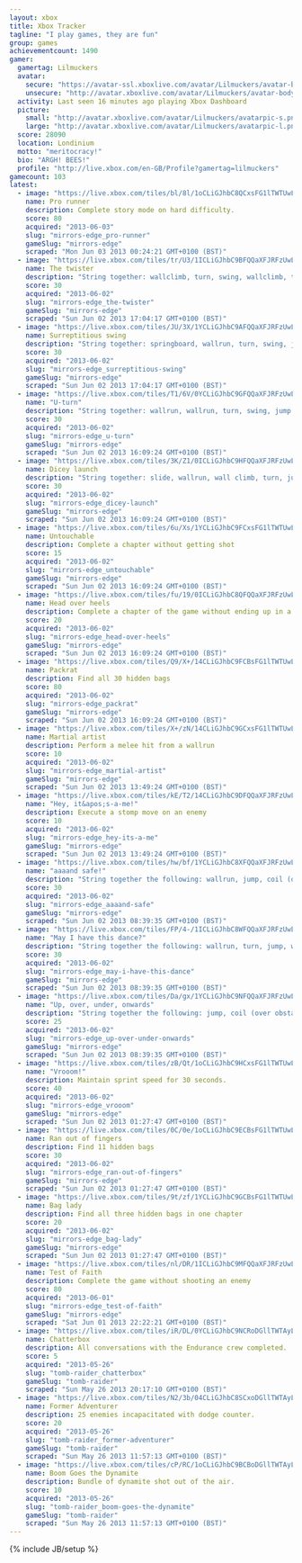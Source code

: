 ```yaml
---
layout: xbox
title: Xbox Tracker
tagline: "I play games, they are fun"
group: games
achievementcount: 1490
gamer: 
  gamertag: Lilmuckers
  avatar: 
    secure: "https://avatar-ssl.xboxlive.com/avatar/Lilmuckers/avatar-body.png"
    unsecure: "http://avatar.xboxlive.com/avatar/Lilmuckers/avatar-body.png"
  activity: Last seen 16 minutes ago playing Xbox Dashboard
  picture: 
    small: "http://avatar.xboxlive.com/avatar/Lilmuckers/avatarpic-s.png"
    large: "http://avatar.xboxlive.com/avatar/Lilmuckers/avatarpic-l.png"
  score: 28090
  location: Londinium
  motto: "meritocracy!"
  bio: "ARGH! BEES!"
  profile: "http://live.xbox.com/en-GB/Profile?gamertag=lilmuckers"
gamecount: 103
latest: 
  - image: "https://live.xbox.com/tiles/bl/8l/1oCLiGJhbC8QCxsFG1lTWTUwL2FjaC8wLzFkAAAAAOfn5-kKX3I=.jpg"
    name: Pro runner
    description: Complete story mode on hard difficulty.
    score: 80
    acquired: "2013-06-03"
    slug: "mirrors-edge_pro-runner"
    gameSlug: "mirrors-edge"
    scraped: "Mon Jun 03 2013 00:24:21 GMT+0100 (BST)"
  - image: "https://live.xbox.com/tiles/tr/U3/1ICLiGJhbC9BFQQaXFJRFzUwL2FjaC8wLzUAAAAA5+fn+xi1rQ==.jpg"
    name: The twister
    description: "String together: wallclimb, turn, swing, wallclimb, turn, swing, jump. [Pure Time Trials]"
    score: 30
    acquired: "2013-06-02"
    slug: "mirrors-edge_the-twister"
    gameSlug: "mirrors-edge"
    scraped: "Sun Jun 02 2013 17:04:17 GMT+0100 (BST)"
  - image: "https://live.xbox.com/tiles/JU/3X/1YCLiGJhbC9AFQQaXFJRFzUwL2FjaC8wLzQAAAAA5+fn+vhNPg==.jpg"
    name: Surreptitious swing
    description: "String together: springboard, wallrun, turn, swing, jump. [Pure Time Trials]"
    score: 30
    acquired: "2013-06-02"
    slug: "mirrors-edge_surreptitious-swing"
    gameSlug: "mirrors-edge"
    scraped: "Sun Jun 02 2013 17:04:17 GMT+0100 (BST)"
  - image: "https://live.xbox.com/tiles/T1/6V/0YCLiGJhbC9GFQQaXFJRFzUwL2FjaC8wLzIAAAAA5+fn-rpeVA==.jpg"
    name: "U-turn"
    description: "String together: wallrun, wallrun, turn, swing, jump. [Pure Time Trials]"
    score: 30
    acquired: "2013-06-02"
    slug: "mirrors-edge_u-turn"
    gameSlug: "mirrors-edge"
    scraped: "Sun Jun 02 2013 16:09:24 GMT+0100 (BST)"
  - image: "https://live.xbox.com/tiles/3K/Z1/0ICLiGJhbC9HFQQaXFJRFzUwL2FjaC8wLzMAAAAA5+fn-1qmxw==.jpg"
    name: Dicey launch
    description: "String together: slide, wallrun, wall climb, turn, jump. [Pure Time Trials]"
    score: 30
    acquired: "2013-06-02"
    slug: "mirrors-edge_dicey-launch"
    gameSlug: "mirrors-edge"
    scraped: "Sun Jun 02 2013 16:09:24 GMT+0100 (BST)"
  - image: "https://live.xbox.com/tiles/6u/Xs/1YCLiGJhbC9FCxsFG1lTWTUwL2FjaC8wLzExAAAAAOfn5-rD5fY=.jpg"
    name: Untouchable
    description: Complete a chapter without getting shot
    score: 15
    acquired: "2013-06-02"
    slug: "mirrors-edge_untouchable"
    gameSlug: "mirrors-edge"
    scraped: "Sun Jun 02 2013 16:09:24 GMT+0100 (BST)"
  - image: "https://live.xbox.com/tiles/fu/19/0ICLiGJhbC8QFQQaXFJRFzUwL2FjaC8wL2QAAAAA5+fn-1LtZQ==.jpg"
    name: Head over heels
    description: Complete a chapter of the game without ending up in a heavy landing
    score: 20
    acquired: "2013-06-02"
    slug: "mirrors-edge_head-over-heels"
    gameSlug: "mirrors-edge"
    scraped: "Sun Jun 02 2013 16:09:24 GMT+0100 (BST)"
  - image: "https://live.xbox.com/tiles/Q9/X+/14CLiGJhbC9FCBsFG1lTWTUwL2FjaC8wLzIxAAAAAOfn5-jR1V8=.jpg"
    name: Packrat
    description: Find all 30 hidden bags
    score: 80
    acquired: "2013-06-02"
    slug: "mirrors-edge_packrat"
    gameSlug: "mirrors-edge"
    scraped: "Sun Jun 02 2013 16:09:24 GMT+0100 (BST)"
  - image: "https://live.xbox.com/tiles/X+/zN/14CLiGJhbC9GCxsFG1lTWTUwL2FjaC8wLzEyAAAAAOfn5-ji7EM=.jpg"
    name: Martial artist
    description: Perform a melee hit from a wallrun
    score: 10
    acquired: "2013-06-02"
    slug: "mirrors-edge_martial-artist"
    gameSlug: "mirrors-edge"
    scraped: "Sun Jun 02 2013 13:49:24 GMT+0100 (BST)"
  - image: "https://live.xbox.com/tiles/kE/T2/14CLiGJhbC9DFQQaXFJRFzUwL2FjaC8wLzcAAAAA5+fn+NlEiw==.jpg"
    name: "Hey, it&apos;s-a-me!"
    description: Execute a stomp move on an enemy
    score: 10
    acquired: "2013-06-02"
    slug: "mirrors-edge_hey-its-a-me"
    gameSlug: "mirrors-edge"
    scraped: "Sun Jun 02 2013 13:49:24 GMT+0100 (BST)"
  - image: "https://live.xbox.com/tiles/hw/bf/1YCLiGJhbC8XFQQaXFJRFzUwL2FjaC8wL2MAAAAA5+fn+vAGnA==.jpg"
    name: "aaaand safe!"
    description: "String together the following: wallrun, jump, coil (over obstacle), skill roll"
    score: 30
    acquired: "2013-06-02"
    slug: "mirrors-edge_aaaand-safe"
    gameSlug: "mirrors-edge"
    scraped: "Sun Jun 02 2013 08:39:35 GMT+0100 (BST)"
  - image: "https://live.xbox.com/tiles/FP/4-/1ICLiGJhbC8WFQQaXFJRFzUwL2FjaC8wL2IAAAAA5+fn+xD+Dw==.jpg"
    name: "May I have this dance?"
    description: "String together the following: wallrun, turn, jump, wallclimb, turn, jump"
    score: 30
    acquired: "2013-06-02"
    slug: "mirrors-edge_may-i-have-this-dance"
    gameSlug: "mirrors-edge"
    scraped: "Sun Jun 02 2013 08:39:35 GMT+0100 (BST)"
  - image: "https://live.xbox.com/tiles/Da/gx/1YCLiGJhbC9NFQQaXFJRFzUwL2FjaC8wLzkAAAAA5+fn+h6oFg==.jpg"
    name: "Up, over, under, onwards"
    description: "String together the following: jump, coil (over obstacle), slide (under obstacle)"
    score: 25
    acquired: "2013-06-02"
    slug: "mirrors-edge_up-over-under-onwards"
    gameSlug: "mirrors-edge"
    scraped: "Sun Jun 02 2013 08:39:35 GMT+0100 (BST)"
  - image: "https://live.xbox.com/tiles/zB/Qt/1oCLiGJhbC9HCxsFG1lTWTUwL2FjaC8wLzEzAAAAAOfn5-kCFNA=.jpg"
    name: "Vrooom!"
    description: Maintain sprint speed for 30 seconds.
    score: 40
    acquired: "2013-06-02"
    slug: "mirrors-edge_vrooom"
    gameSlug: "mirrors-edge"
    scraped: "Sun Jun 02 2013 01:27:47 GMT+0100 (BST)"
  - image: "https://live.xbox.com/tiles/0C/0e/1oCLiGJhbC9ECBsFG1lTWTUwL2FjaC8wLzIwAAAAAOfn5-kxLcw=.jpg"
    name: Ran out of fingers
    description: Find 11 hidden bags
    score: 30
    acquired: "2013-06-02"
    slug: "mirrors-edge_ran-out-of-fingers"
    gameSlug: "mirrors-edge"
    scraped: "Sun Jun 02 2013 01:27:47 GMT+0100 (BST)"
  - image: "https://live.xbox.com/tiles/9t/zf/1YCLiGJhbC9GCBsFG1lTWTUwL2FjaC8wLzIyAAAAAOfn5-rw3Oo=.jpg"
    name: Bag lady
    description: Find all three hidden bags in one chapter
    score: 20
    acquired: "2013-06-02"
    slug: "mirrors-edge_bag-lady"
    gameSlug: "mirrors-edge"
    scraped: "Sun Jun 02 2013 01:27:47 GMT+0100 (BST)"
  - image: "https://live.xbox.com/tiles/nl/DR/1ICLiGJhbC9MFQQaXFJRFzUwL2FjaC8wLzgAAAAA5+fn+-5QhQ==.jpg"
    name: Test of Faith
    description: Complete the game without shooting an enemy
    score: 80
    acquired: "2013-06-01"
    slug: "mirrors-edge_test-of-faith"
    gameSlug: "mirrors-edge"
    scraped: "Sat Jun 01 2013 22:22:21 GMT+0100 (BST)"
  - image: "https://live.xbox.com/tiles/iR/DL/0YCLiGJhbC9NCRoDGllTWTAyL2FjaC8wLzM5AAAAAOfn5-7kEJU=.jpg"
    name: Chatterbox
    description: All conversations with the Endurance crew completed.
    score: 5
    acquired: "2013-05-26"
    slug: "tomb-raider_chatterbox"
    gameSlug: "tomb-raider"
    scraped: "Sun May 26 2013 20:17:10 GMT+0100 (BST)"
  - image: "https://live.xbox.com/tiles/N2/3b/04CLiGJhbC8SCxoDGllTWTAyL2FjaC8wLzFmAAAAAOfn5-z0bSs=.jpg"
    name: Former Adventurer
    description: 25 enemies incapacitated with dodge counter.
    score: 20
    acquired: "2013-05-26"
    slug: "tomb-raider_former-adventurer"
    gameSlug: "tomb-raider"
    scraped: "Sun May 26 2013 11:57:13 GMT+0100 (BST)"
  - image: "https://live.xbox.com/tiles/cP/RC/1oCLiGJhbC9BCBoDGllTWTAyL2FjaC8wLzI1AAAAAOfn5-lt9Gw=.jpg"
    name: Boom Goes the Dynamite
    description: Bundle of dynamite shot out of the air.
    score: 10
    acquired: "2013-05-26"
    slug: "tomb-raider_boom-goes-the-dynamite"
    gameSlug: "tomb-raider"
    scraped: "Sun May 26 2013 11:57:13 GMT+0100 (BST)"
---
```

{% include JB/setup %}
